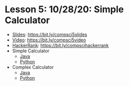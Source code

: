 # Lesson 5: 10/28/20: Simple Calculator
* [Slides](https://bit.ly/compsci4slides): https://bit.ly/compsci5slides  
* [Video](https://bit.ly/compsci4video):  https://bit.ly/compsci5video
* [HackerRank](https://bit.ly/compscihackerrank): https://bit.ly/compscihackerrank
* Simple Calculator
    * [Java](https://github.com/whscompsciclub/Lessons/blob/main/(5)-10.28%20(Simple%20Calculator)/Simple%20Calculator/simpleCalculator.java)
    * [Python](https://github.com/whscompsciclub/Lessons/blob/main/(5)-10.28%20(Simple%20Calculator)/Simple%20Calculator/simpleCalculator.py)
* Complex Calculator
    * [Java](Complex%20Calculator/Solution.java)
    * [Python](Complex%20Calculator/calc.py)
